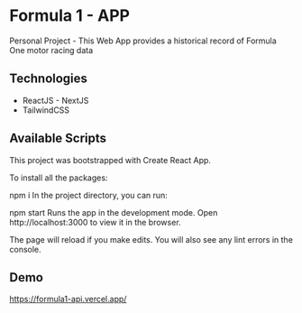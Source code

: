 # Formula 1 - APP

Personal Project - This Web App provides a historical record of Formula One motor racing data

## Technologies

- ReactJS - NextJS
- TailwindCSS

## Available Scripts

This project was bootstrapped with Create React App.

To install all the packages:

npm i
In the project directory, you can run:

npm start
Runs the app in the development mode.
Open http://localhost:3000 to view it in the browser.

The page will reload if you make edits.
You will also see any lint errors in the console.

## Demo 

https://formula1-api.vercel.app/